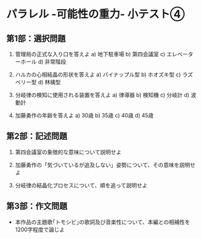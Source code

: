 # パラレル -可能性の重力- 小テスト④
## 第1部：選択問題
1. 管理局の正式な入り口を答えよ
a) 地下駐車場
b) 第四会議室
c) エレベーターホール
d) 非常階段

2. ハルカの心相結晶の形状を答えよ
a) パイナップル型
b) ホオズキ型
c) ラズベリー型
d) 林檎型

3. 分岐律の検知に使用される装置を答えよ
a) 律導器
b) 検知機
c) 分岐計
d) 波動計

4. 加藤勇作の年齢を答えよ
a) 30歳
b) 35歳
c) 40歳
d) 45歳

## 第2部：記述問題

1. 第四会議室の象徴的な意味について説明せよ

2. 加藤勇作の「気づいているが追及しない」姿勢について、その意味を説明せよ

3. 分岐律の結晶化プロセスについて、順を追って説明せよ

## 第3部：作文問題

- 本作品の主題歌｢トモシビ｣の歌詞及び音楽性について、本編との相補性を1200字程度で論じよ